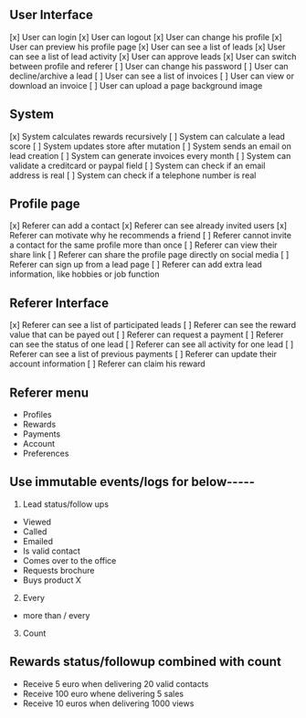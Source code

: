 

## User Interface
[x] User can login
[x] User can logout
[x] User can change his profile
[x] User can preview his profile page
[x] User can see a list of leads
[x] User can see a list of lead activity
[x] User can approve leads
[x] User can switch between profile and referer
[ ] User can change his password
[ ] User can decline/archive a lead
[ ] User can see a list of invoices
[ ] User can view or download an invoice
[ ] User can upload a page background image

## System
[x] System calculates rewards recursively
[ ] System can calculate a lead score
[ ] System updates store after mutation
[ ] System sends an email on lead creation
[ ] System can generate invoices every month
[ ] System can validate a creditcard or paypal field
[ ] System can check if an email address is real
[ ] System can check if a telephone number is real

## Profile page
[x] Referer can add a contact
[x] Referer can see already invited users
[x] Referer can motivate why he recommends a friend
[ ] Referer cannot invite a contact for the same profile more than once
[ ] Referer can view their share link
[ ] Referer can share the profile page directly on social media
[ ] Referer can sign up from a lead page
[ ] Referer can add extra lead information, like hobbies or job function

## Referer Interface
[x] Referer can see a list of participated leads
[ ] Referer can see the reward value that can be payed out
[ ] Referer can request a payment
[ ] Referer can see the status of one lead
[ ] Referer can see all activity for one lead
[ ] Referer can see a list of previous payments
[ ] Referer can update their account information
[ ] Referer can claim his reward



## Referer menu
- Profiles
- Rewards
- Payments
- Account
- Preferences


## Use immutable events/logs for below-----

1. Lead status/follow ups
- Viewed
- Called
- Emailed
- Is valid contact
- Comes over to the office
- Requests brochure
- Buys product X

2. Every
- more than / every

3. Count

## Rewards status/followup combined with count
- Receive 5 euro when delivering 20 valid contacts
- Receive 100 euro whene delivering 5 sales
- Receive 10 euros when delivering 1000 views
